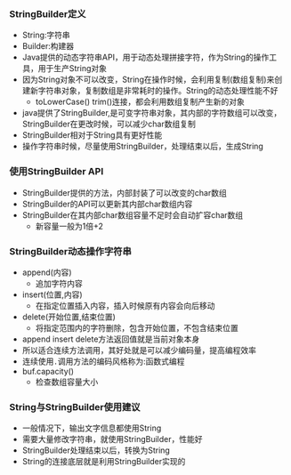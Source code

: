 ### StringBuilder定义

- String:字符串
- Builder:构建器
- Java提供的动态字符串API，用于动态处理拼接字符，作为String的操作工具，用于生产String对象
- 因为String对象不可以改变，String在操作时候，会利用复制(数组复制)来创建新字符串对象，复制数组是非常耗时的操作。String的动态处理性能不好
  - toLowerCase() trim()连接，都会利用数组复制产生新的对象
- java提供了StringBuilder,是可变字符串对象，其内部的字符数组可以改变，StringBuilder在更改时候，可以减少char数组复制
- StringBuilder相对于String具有更好性能
- 操作字符串时候，尽量使用StringBuilder，处理结束以后，生成String

### 使用StringBuilder API

- StringBuilder提供的方法，内部封装了可以改变的char数组
- StringBuilder的API可以更新其内部char数组内容
- StringBuilder在其内部char数组容量不足时会自动扩容char数组
  - 新容量一般为1倍+2

### StringBuilder动态操作字符串

- append(内容)
  - 追加字符内容
- insert(位置,内容)
  - 在指定位置插入内容，插入时候原有内容会向后移动
- delete(开始位置,结束位置)
  - 将指定范围内的字符删除，包含开始位置，不包含结束位置
- append insert delete方法返回值就是当前对象本身
- 所以适合连续方法调用，其好处就是可以减少编码量，提高编程效率
- 连续使用`.`调用方法的编码风格称为:函数式编程
- buf.capacity()
  - 检查数组容量大小

### String与StringBuilder使用建议

- 一般情况下，输出文字信息都使用String
- 需要大量修改字符串，就使用StringBuilder，性能好
- StringBuilder处理结束以后，转换为String
- String的连接底层就是利用StringBuilder实现的